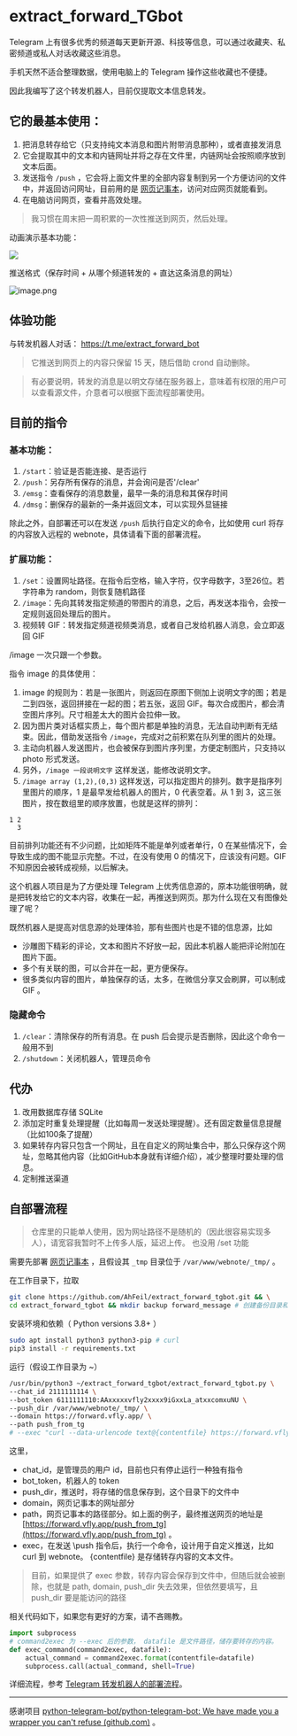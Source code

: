 
# extract_forward_TGbot

Telegram 上有很多优秀的频道每天更新开源、科技等信息，可以通过收藏夹、私密频道或私人对话收藏这些消息。

手机天然不适合整理数据，使用电脑上的 Telegram 操作这些收藏也不便捷。

因此我编写了这个转发机器人，目前仅提取文本信息转发。


## 它的最基本使用：
1. 把消息转存给它（只支持纯文本消息和图片附带消息那种），或者直接发消息
2. 它会提取其中的文本和内链网址并将之存在文件里，内链网址会按照顺序放到文本后面。
3. 发送指令 `/push` ，它会将上面文件里的全部内容复制到另一个方便访问的文件中，并返回访问网址，目前用的是 [网页记事本](https://github.com/pereorga/minimalist-web-notepad)，访问对应网页就能看到。
4. 在电脑访问网页，查看并高效处理。

> 我习惯在周末把一周积累的一次性推送到网页，然后处理。

动画演示基本功能：

![](https://ib.ahfei.blog:443/imagesbed/efbot-presentation-23-08-48.webp)

推送格式（保存时间 + 从哪个频道转发的 + 直达这条消息的网址）

![image.png](https://ib.ahfei.blog:443/imagesbed/202308052353807-23-08-05.png)


## 体验功能

与转发机器人对话： https://t.me/extract_forward_bot

> 它推送到网页上的内容只保留 15 天，随后借助 crond 自动删除。

> 有必要说明，转发的消息是以明文存储在服务器上，意味着有权限的用户可以查看源文件，介意者可以根据下面流程部署使用。


## 目前的指令

### 基本功能：
1. `/start`：验证是否能连接、是否运行
2. `/push`：另存所有保存的消息，并会询问是否'/clear'
3. `/emsg`：查看保存的消息数量，最早一条的消息和其保存时间
4. `/dmsg`：删保存的最新的一条并返回文本，可以实现外显链接


除此之外，自部署还可以在发送 `/push` 后执行自定义的命令，比如使用 curl 将存的内容放入远程的 webnote，具体请看下面的部署流程。

### 扩展功能：
1. `/set`：设置网址路径。在指令后空格，输入字符，仅字母数字，3至26位。若字符串为 random，则恢复随机路径
2. `/image`：先向其转发指定频道的带图片的消息，之后，再发送本指令，会按一定规则返回处理后的图片。
3. 视频转 GIF：转发指定频道视频类消息，或者自己发给机器人消息，会立即返回 GIF

/image 一次只跟一个参数。

指令 image 的具体使用：
1. image 的规则为：若是一张图片，则返回在原图下侧加上说明文字的图；若是二到四张，返回拼接在一起的图；若五张，返回 GIF。每次合成图片，都会清空图片序列。尺寸相差太大的图片会拉伸一致。 
2. 因为图片类对话框实质上，每个图片都是单独的消息，无法自动判断有无结束。因此，借助发送指令 `/image`，完成对之前积累在队列里的图片的处理。 
3. 主动向机器人发送图片，也会被保存到图片序列里，方便定制图片，只支持以 photo 形式发送。
4. 另外，`/image 一段说明文字` 这样发送，能修改说明文字。
5. `/image array (1,2),(0,3)` 这样发送，可以指定图片的排列。数字是指序列里图片的顺序，1 是最早发给机器人的图片，0 代表空着。从 1 到 3，这三张图片，按在数组里的顺序放置，也就是这样的排列：

```
1 2
  3
```

目前排列功能还有不少问题，比如矩阵不能是单列或者单行，0 在某些情况下，会导致生成的图不能显示完整。不过，在没有使用 0 的情况下，应该没有问题。GIF 不知原因会被转成视频，以后解决。

这个机器人项目是为了方便处理 Telegram 上优秀信息源的，原本功能很明确，就是把转发给它的文本内容，收集在一起，再推送到网页。那为什么现在又有图像处理了呢？

既然机器人是提高对信息源的处理体验，那有些图片也是不错的信息源，比如
- 沙雕图下精彩的评论，文本和图片不好放一起，因此本机器人能把评论附加在图片下面。
- 多个有关联的图，可以合并在一起，更方便保存。
- 很多类似内容的图片，单独保存的话，太多，在微信分享又会刷屏，可以制成 GIF 。


### 隐藏命令

1. `/clear`：清除保存的所有消息。在 push 后会提示是否删除，因此这个命令一般用不到
2. `/shutdown`：关闭机器人，管理员命令



## 代办
1. 改用数据库存储 SQLite
2. 添加定时重复处理提醒（比如每周一发送处理提醒）。还有固定数量信息提醒（比如100条了提醒）
3. 如果转存内容只包含一个网址，且在自定义的网址集合中，那么只保存这个网址，忽略其他内容（比如GitHub本身就有详细介绍），减少整理时要处理的信息。
4. 定制推送渠道





## 自部署流程

> 仓库里的只能单人使用，因为网址路径不是随机的（因此很容易实现多人），请宽容我暂时不上传多人版，延迟上传。 也没用 /set 功能


需要先部署 [网页记事本](https://github.com/pereorga/minimalist-web-notepad) ，且假设其 `_tmp` 目录位于 `/var/www/webnote/_tmp/` 。

在工作目录下，拉取
```sh
git clone https://github.com/AhFeil/extract_forward_tgbot.git && \
cd extract_forward_tgbot && mkdir backup forward_message # 创建备份目录和保存目录
```

安装环境和依赖（ Python versions 3.8+ ）
```sh
sudo apt install python3 python3-pip # curl
pip3 install -r requirements.txt
```

运行（假设工作目录为 ~）
```sh
/usr/bin/python3 ~/extract_forward_tgbot/extract_forward_tgbot.py \
--chat_id 2111111114 \
--bot_token 6111111110:AAxxxxxvfly2xxxx9iGxxLa_atxxcomxuNU \
--push_dir /var/www/webnote/_tmp/ \
--domain https://forward.vfly.app/ \
--path push_from_tg
# --exec "curl --data-urlencode text@{contentfile} https://forward.vfly.app/try"
```

这里，
- chat_id，是管理员的用户 id，目前也只有停止运行一种独有指令
- bot_token，机器人的 token
- push_dir，推送时，将存储的信息保存到，这个目录下的文件中
- domain，网页记事本的网址部分
- path，网页记事本的路径部分。如上面的例子，最终推送网页的地址是 [https://forward.vfly.app/push_from_tg](https://forward.vfly.app/push_from_tg) 。
- exec，在发送 \push 指令后，执行一个命令，设计用于自定义推送，比如 curl 到 webnote。 {contentfile} 是存储转存内容的文本文件。

> 目前，如果提供了 exec 参数，转存内容会保存到文件中，但随后就会被删除，也就是 path, domain, push_dir 失去效果，但依然要填写，且 push_dir 要是能访问的路径

相关代码如下，如果您有更好的方案，请不吝赐教。
```python
import subprocess
# command2exec 为 --exec 后的参数， datafile 是文件路径，储存要转存的内容。
def exec_command(command2exec, datafile):
    actual_command = command2exec.format(contentfile=datafile)
    subprocess.call(actual_command, shell=True)
```

详细流程，参考 [Telegram 转发机器人的部署流程](https://technique.vfly2.com/2023/08/deployment-process-extract_forward_tgbot/)。


---


感谢项目 [python-telegram-bot/python-telegram-bot: We have made you a wrapper you can't refuse (github.com)](https://github.com/python-telegram-bot/python-telegram-bot) 。
